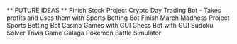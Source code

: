 ** FUTURE IDEAS **
Finish Stock Project
Crypto Day Trading Bot - Takes profits and uses them with Sports Betting Bot
Finish March Madness Project
Sports Betting Bot
Casino Games with GUI
Chess Bot with GUI
Sudoku Solver
Trivia Game
Galaga
Pokemon Battle Simulator
